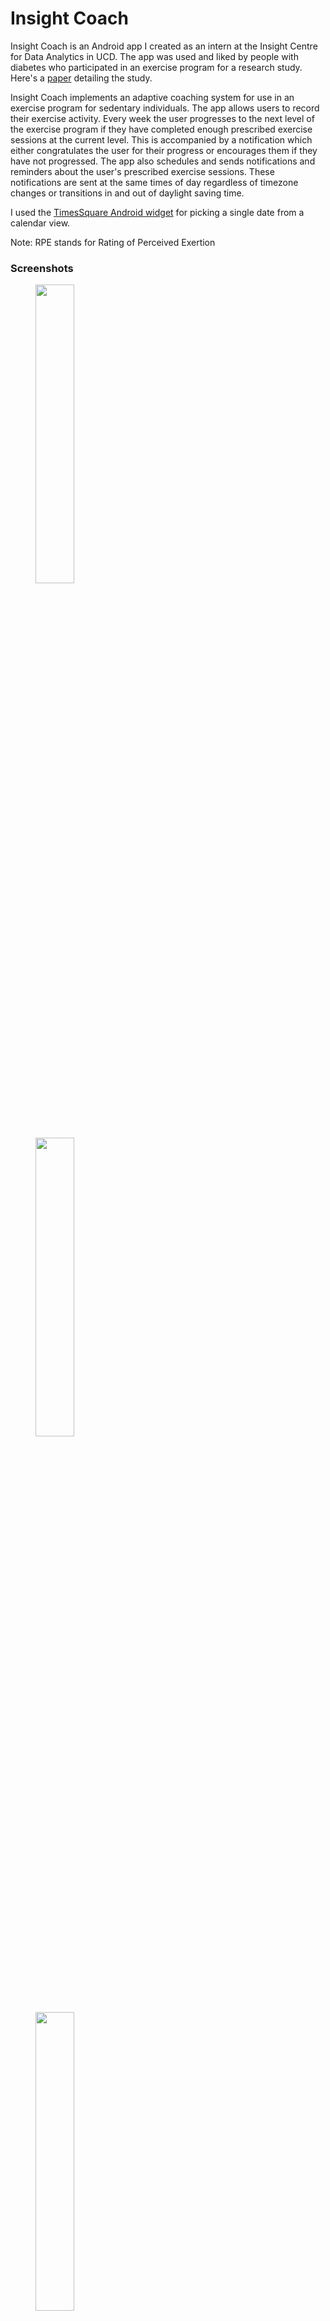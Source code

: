 # Insight Coach
Insight Coach is an Android app I created as an intern at the Insight Centre for Data Analytics in UCD. The app was used and liked by people with diabetes who participated in an exercise program for a research study. Here's a [paper](https://researchrepository.ucd.ie/bitstream/10197/10371/1/insight_publication.pdf) detailing the study.

Insight Coach implements an adaptive coaching system for use in an exercise program for sedentary individuals. The app allows users to record their exercise activity. Every week the user progresses to the next level of the exercise program if they have completed enough prescribed exercise sessions at the current level. This is accompanied by a notification which either congratulates the user for their progress or encourages them if they have not progressed. The app also schedules and sends notifications and reminders about the user's prescribed exercise sessions. These notifications are sent at the same times of day regardless of timezone changes or transitions in and out of daylight saving time.

I used the [TimesSquare Android widget](https://github.com/square/android-times-square) for picking a single date from a calendar view.

Note: RPE stands for Rating of Perceived Exertion

### Screenshots

<img src="screenshots/home.png" width="35%" hspace="40" /><img src="screenshots/session.png" width="35%" hspace="40" />
<br><br><br>
<img src="screenshots/rpe_start.png" width="35%" hspace="40" /><img src="screenshots/rpe_end.png" width="35%" hspace="40" />
<br><br><br>
<img src="screenshots/session_type.png" width="35%" hspace="40" /><img src="screenshots/extra_session.png" width="35%" hspace="40" />
<br><br><br>
<img src="screenshots/session_input_required.png" width="35%" hspace="40" /><img src="screenshots/session_invalid_input.png" width="35%" hspace="40" />
<br><br><br>
<img src="screenshots/history_start.png" width="35%" hspace="40" /><img src="screenshots/history_continued.png" width="35%" hspace="40" />
<br><br><br>
<img src="screenshots/calendar.png" width="35%" hspace="40" /><img src="screenshots/last_sundays_sessions.png" width="35%" hspace="40" />
<br><br><br>
<img src="screenshots/recorded_session.png" width="35%" hspace="40" /><img src="screenshots/discard_changes.png" width="35%" hspace="40" />
<br><br><br>
<img src="screenshots/incomplete_session.png" width="35%" hspace="40" />
